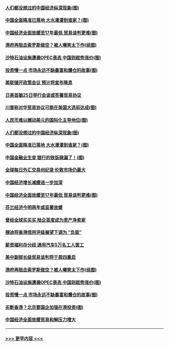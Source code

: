 #### [人们都没想过的中国经济纵深现象(图)](../pages/p5/907684.md?t=09181333) 
#### [中国全面降准已落地 大水漫灌到谁家？(图)](../pages/p5/907688.md?t=09181333) 
#### [中国经济全面放缓至17年最低 贸易谈判更难(图)](../pages/p5/907648.md?t=09181333) 
#### [港府再阻击索罗斯做空？被人嘲笑太下作(组图)](../pages/p5/907637.md?t=09181333) 
#### [沙特石油设施遭袭OPEC表态 中国则趁势涨价(图)](../pages/p5/907570.md?t=09181333) 
#### [投资慢一点 市场永远不缺暴富和爆仓的故事(图)](../pages/p5/907564.md?t=09181333) 
#### [美联储开政策会议 预计将宣布降息](../pages/p5/907739.md?t=09181333) 
#### [日美首脑25日举行会谈或签署贸易协议](../pages/p5/907734.md?t=09181333) 
#### [川普称对华贸易协议可能在美国大选前达成(图)](../pages/p5/907707.md?t=09181333) 
#### [人民币难以撼动美元的国际化主导地位(图)](../pages/p5/907705.md?t=09181333) 
#### [人们都没想过的中国经济纵深现象(图)](../pages/p5/907684.md?t=09181333) 
#### [中国全面降准已落地 大水漫灌到谁家？(图)](../pages/p5/907688.md?t=09181333) 
#### [中国金融业生变 银行的铁饭碗漏了！(图)](../pages/p5/907683.md?t=09181333) 
#### [全球每日外汇交易创纪录 伦敦市场仍最大](../pages/p5/907685.md?t=09181333) 
#### [中国经济增长减缓进一步加深](../pages/p5/907649.md?t=09181333) 
#### [中国经济全面放缓至17年最低 贸易谈判更难(图)](../pages/p5/907648.md?t=09181333) 
#### [芬兰经济今明两年或显著放缓](../pages/p5/907643.md?t=09181333) 
#### [曾经全球买买买 陆企首度成为资产净卖家](../pages/p5/907641.md?t=09181333) 
#### [穆迪将香港信用评级展望下调为 “负面”](../pages/p5/907640.md?t=09181333) 
#### [薪资福利存分歧 通用汽车5万名工人罢工](../pages/p5/907639.md?t=09181333) 
#### [美中副部长级贸易谈判将于周四重启](../pages/p5/907638.md?t=09181333) 
#### [港府再阻击索罗斯做空？被人嘲笑太下作(组图)](../pages/p5/907637.md?t=09181333) 
#### [沙特石油设施遭袭OPEC表态 中国则趁势涨价(图)](../pages/p5/907570.md?t=09181333) 
#### [投资慢一点 市场永远不缺暴富和爆仓的故事(图)](../pages/p5/907564.md?t=09181333) 
#### [买断香港？北京要国企加强在港投资(图)](../pages/p5/907582.md?t=09181333) 
#### [中国经济全面放缓贸易和解压力增大](../pages/p5/907579.md?t=09181333) 

----
#### [ >>> 更早内容 <<< ](../indexes/p5-earlier.md)
